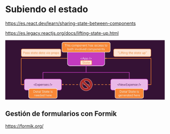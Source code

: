 
# Subiendo el estado

<https://es.react.dev/learn/sharing-state-between-components>

<https://es.legacy.reactjs.org/docs/lifting-state-up.html>


![alt text](_ref/image.png)

## Gestión de formularios con Formik

<https://formik.org/>